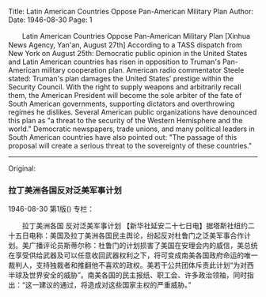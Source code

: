 Title: Latin American Countries Oppose Pan-American Military Plan
Author:
Date: 1946-08-30
Page: 1

　　Latin American Countries
    Oppose Pan-American Military Plan
    [Xinhua News Agency, Yan'an, August 27th] According to a TASS dispatch from New York on August 25th: Democratic public opinion in the United States and Latin American countries has risen in opposition to Truman's Pan-American military cooperation plan. American radio commentator Steele stated: Truman's plan damages the United States' prestige within the Security Council. With the right to supply weapons and arbitrarily recall them, the American President will become the sole arbiter of the fate of South American governments, supporting dictators and overthrowing regimes he dislikes. Several American public organizations have denounced this plan as "a threat to the security of the Western Hemisphere and the world." Democratic newspapers, trade unions, and many political leaders in South American countries have also pointed out: "The passage of this proposal will create a serious threat to the sovereignty of these countries."



<hr /> 

Original: 


### 拉丁美洲各国反对泛美军事计划

1946-08-30
第1版()
专栏：

　　拉丁美洲各国
    反对泛美军事计划
    【新华社延安二十七日电】据塔斯社纽约二十五日电称：美国及拉丁美洲各国民主舆论，纷起反对杜鲁门之泛美军事合作计划。美广播评论员斯蒂尔称：杜鲁门的计划损害了美国在安理会内的威信，美总统在享受供给武器及可以任意收回武器权利之下，将可变成南美各国政府命运的唯一裁判人，支持独裁者和推翻他不喜欢的政权。美若干公共团体斥责此计划“为对西半球及世界安全的威胁”。南美各国的民主报纸、职工会、许多政治领袖，同时指出：“这一建议的通过，将造成对这些国家主权的严重威胁。”
